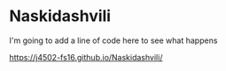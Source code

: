 # Naskidashvili

I'm going to add a line of code here to see what happens


https://j4502-fs16.github.io/Naskidashvili/
